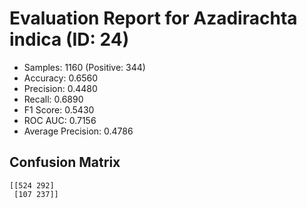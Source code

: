# Evaluation Report for Azadirachta indica (ID: 24)
- Samples: 1160 (Positive: 344)
- Accuracy: 0.6560
- Precision: 0.4480
- Recall: 0.6890
- F1 Score: 0.5430
- ROC AUC: 0.7156
- Average Precision: 0.4786

## Confusion Matrix
```
[[524 292]
 [107 237]]
```